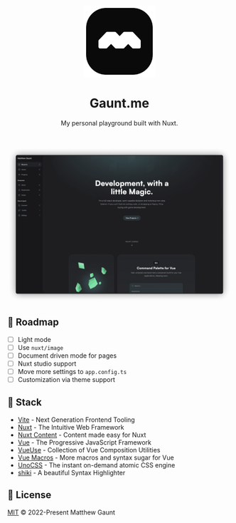 <p align="center">
  <a href="https://gaunt.me" target="_blank" rel="noopener noreferrer">
    <img width="160" height="160" src="./public/meta/mask-icon.svg" alt="Website logo">
  </a>
</p>

<h1 align="center">Gaunt.me</h1>

<p align="center">
  My personal playground built with Nuxt.
</p>

<br/>

<p align="center">
  <a href="https://gaunt.me/" target="_blank" rel="noopener noreferrer" >
    <img src=".github/assets/screenshot.png" alt="Website screenshot" width="600" height="auto">
  </a>
</p>

## 📍 Roadmap

- [ ] Light mode
- [ ] Use `nuxt/image`
- [ ] Document driven mode for pages
- [ ] Nuxt studio support
- [ ] Move more settings to `app.config.ts`
- [ ] Customization via theme support

## 🦄 Stack

- [Vite](https://vitejs.dev/) - Next Generation Frontend Tooling
- [Nuxt](https://nuxt.com/) - The Intuitive Web Framework
- [Nuxt Content](https://content.nuxtjs.org/) - Content made easy for Nuxt
- [Vue](https://vuejs.org/) - The Progressive JavaScript Framework
- [VueUse](https://vueuse.org/) - Collection of Vue Composition Utilities
- [Vue Macros](https://vue-macros.sxzz.moe/) - More macros and syntax sugar for Vue
- [UnoCSS](https://uno.antfu.me/) - The instant on-demand atomic CSS engine
- [shiki](https://shiki.matsu.io/) - A beautiful Syntax Highlighter

## 📄 License

[MIT](./LICENSE) &copy; 2022-Present Matthew Gaunt
